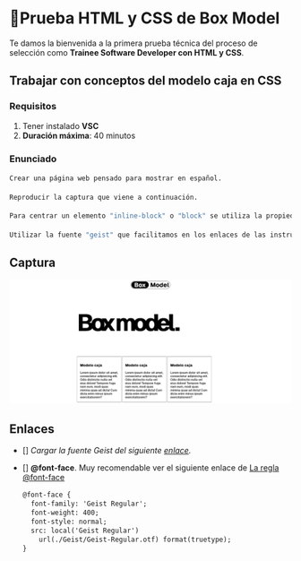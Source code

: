 # 🥈Prueba HTML y CSS de Box Model

Te damos la bienvenida a la primera prueba técnica del proceso de selección como __Trainee Software Developer con HTML y CSS__.

## Trabajar con conceptos del modelo caja en CSS

### Requisitos

1. Tener instalado __VSC__
2. **Duración máxima**: 40 minutos

### Enunciado

```bash
Crear una página web pensado para mostrar en español.

Reproducir la captura que viene a continuación.

Para centrar un elemento "inline-block" o "block" se utiliza la propiedad "margin" con valor "auto".

Utilizar la fuente "geist" que facilitamos en los enlaces de las instrucciones
```
## Captura

![Captura del modelo caja](screenshot-tecnichal-trial.png)

## Enlaces
- [] _Cargar la fuente Geist del siguiente [enlace](https://vercel.com/font/sans)._
- [] __@font-face__. Muy recomendable ver el siguiente enlace de [La regla @font-face](https://lenguajecss.com/css/fuentes-y-tipografias/regla-font-face/#la-regla-font-face)

  ```
  @font-face {
    font-family: 'Geist Regular';
    font-weight: 400;
    font-style: normal;
    src: local('Geist Regular') 
      url(./Geist/Geist-Regular.otf) format(truetype);
  }
  ```

